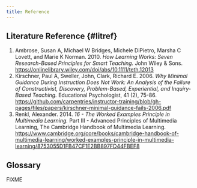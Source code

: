 ```yaml
---
title: Reference
---
```


## Literature Reference {#litref}

1. Ambrose, Susan A, Michael W Bridges, Michele DiPietro, Marsha C Lovett, and Marie K Norman. 2010. _How Learning Works: Seven Research-Based Principles for Smart Teaching._ John Wiley & Sons. https://onlinelibrary.wiley.com/doi/abs/10.1111/teth.12013
2. Kirschner, Paul A, Sweller, John, Clark, Richard E. 2006. _Why Minimal Guidance During Instruction Does Not Work: An Analysis of the Failure of Constructivist, Discovery, Problem-Based, Experiential, and Inquiry-Based Teaching._ Educational Psychologist, 41 (2), 75-86. https://github.com/carpentries/instructor-training/blob/gh-pages/files/papers/kirschner-minimal-guidance-fails-2006.pdf
3. Renkl, Alexander. 2014. _16 - The Worked Examples Principle in Multimedia Learning._ Part III - Advanced Principles of Multimedia Learning, The Cambridge Handbook of Multimedia Learning. https://www.cambridge.org/core/books/cambridge-handbook-of-multimedia-learning/worked-examples-principle-in-multimedia-learning/8753055D1FB47CF1E2BB897FD44FBEF8



## Glossary

FIXME

